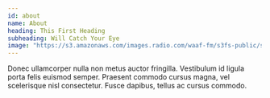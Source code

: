 ```yaml
---
id: about
name: About
heading: This First Heading
subheading: Will Catch Your Eye
image: "https://s3.amazonaws.com/images.radio.com/waaf-fm/s3fs-public/styles/delta__775x515/public/Earth.jpg?itok=Zz7c7tH"
---
```


Donec ullamcorper nulla non metus auctor fringilla. Vestibulum id ligula porta felis euismod semper. Praesent commodo cursus magna, vel scelerisque nisl consectetur. Fusce dapibus, tellus ac cursus commodo.
